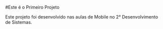#Este é o Primeiro Projeto  

Este projeto foi desenvolvido nas aulas de Mobile no 2° Desenvolvimento de Sistemas.